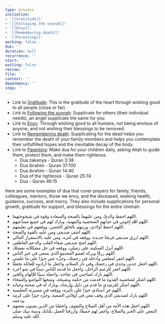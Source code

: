 ```yaml
---
type: process
initiative:
- '[[Gratitude]]'
- '[[Following the sunnah]]'
- '[[Envy]]'
- '[[Remembering death]]'
- '[[Parenting]]'
working: false
due: ''
duration: null
recurrence: ''
start: ''
waiting: false
review: ''
file: ''
context: ''
dependency: ''
step: ''
---
```


* Link to [Gratitude](docs/sidebar1/Initiatives/good%20traits/Gratitude.md): This is the gratitude of the heart through wishing good to all people (close or far).
* Link to [Following the sunnah](docs/sidebar1/Initiatives/worship/Following%20the%20sunnah.md): Supplicate for others (their individual needs), an angel supplicate the same for you.
* Link to [Envy](docs/sidebar1/Initiatives/bad%20traits/Envy.md): Through wishing good to all humans, not being envious of anyone, and not wishing their blessings to be removed.
* Link to [Remembering death](docs/sidebar1/Initiatives/good%20traits/Remembering%20death.md): Supplicating for the dead helps you remember the death of your family members and helps you contemplate their unfulfilled hopes and the inevitable decay of the body.
* Link to [Parenting](docs/sidebar1/Initiatives/worship/Parenting.md): Make dua for your children daily, asking Allah to guide them, protect them, and make them righteous.
	* Dua zakariya - Quran 3:38
	* Dua ibrahim - Quran 37:100
	* Dua ibrahim - Quran 14:40
	* Dua of the righteous - Quran 25:74
	* Dua - Quran 46:15

Here are some examples of dua that cover prayers for family, friends, colleagues, mentors, those we envy, and the deceased, seeking health, guidance, success, and mercy. They also include supplications for personal growth, gratitude for support, and blessings for the entire Ummah:

* اللهم احفظ والديَّ، ومن عليهما بالصحة والسعادة وقوة في شيخوختهما.
* اللهم اهْدِ إِخوتي في حياتهم الشخصية والمهنية، وبارك لهم في جميع مساعيهم.
* اللهم احفظ أولادي، وزينهم بالخلق الحسن، ووفقهم في تعليمهم.
* اللهم اشفِ صديقي ومن عليه بالقوة والصحة.
* اللهم ارزق صديقي فرصًا جديدة، ووفقه في أمره، ومن عليه بالاستقرار المالي.
* اللهم امنح صديقي شفاء القلب والدعم العاطفي.
* اللهم أنزل السكينة على زميلي، ووفقه في حل مشكلاته بفضلك.
* اللهم رزقًا وبركة لعضو المجتمع الذي يسعى في خير الناس.
* اللهم اغفر لمعلمي وأدخله في رحمتك، وجزِّه عني خيرًا على ما علمني.
* اللهم اجعل جدتي وجدي في رحمتك وفي دار السلام، واجعل ما أرادوه للعائلة تحققًا.
* اللهم اغفر للزعيم الراحل، واجعل ما قدمه للناس سببًا في نمو أجره.
* اللهم بارك لصاحبي في نجاحه، واجعله سببًا للإلهام والخير.
* اللهم اشكر لشخصية القدوة ما قدمت من حكمة ونصيحة، ومنحها التواضع والسخاء.
* اللهم اشكر لمُرشِدي ما قدم من دليل وإرشاد، وبارك له في صحته وحياته.
* اللهم جزِ أستاذي خيرًا على تأثيره، ووفقه في مسيرته التعليمية.
* اللهم بارك لصديقي الذي وقف معي في أوقاتي الصعبة، وجزِّه خيرًا على كرمِه ودعمه.
* اللهم اجعل هذه الأمة من أهل الصلاح والتقوى، واجعلنا من الذين يعينون بعضهم البعض على الخير والصلاح، واغفر لهم جميعًا، وارزقنا العمل بكتابك وسنة نبيك صلى الله عليه وسلم.
